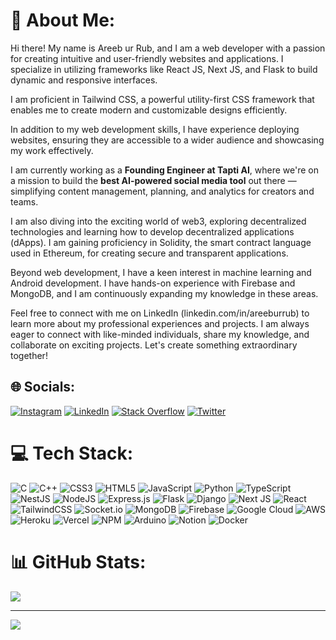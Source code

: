 # 💫 About Me:
Hi there! My name is Areeb ur Rub, and I am a web developer with a passion for creating intuitive and user-friendly websites and applications. I specialize in utilizing frameworks like React JS, Next JS, and Flask to build dynamic and responsive interfaces.

I am proficient in Tailwind CSS, a powerful utility-first CSS framework that enables me to create modern and customizable designs efficiently.

In addition to my web development skills, I have experience deploying websites, ensuring they are accessible to a wider audience and showcasing my work effectively.

I am currently working as a **Founding Engineer at Tapti AI**, where we're on a mission to build the **best AI-powered social media tool** out there — simplifying content management, planning, and analytics for creators and teams.

I am also diving into the exciting world of web3, exploring decentralized technologies and learning how to develop decentralized applications (dApps). I am gaining proficiency in Solidity, the smart contract language used in Ethereum, for creating secure and transparent applications.

Beyond web development, I have a keen interest in machine learning and Android development. I have hands-on experience with Firebase and MongoDB, and I am continuously expanding my knowledge in these areas.

Feel free to connect with me on LinkedIn (linkedin.com/in/areeburrub) to learn more about my professional experiences and projects. I am always eager to connect with like-minded individuals, share my knowledge, and collaborate on exciting projects. Let's create something extraordinary together!

## 🌐 Socials:
[![Instagram](https://img.shields.io/badge/Instagram-%23E4405F.svg?logo=Instagram&logoColor=white)](https://instagram.com/areeb.ur_rub) [![LinkedIn](https://img.shields.io/badge/LinkedIn-%230077B5.svg?logo=linkedin&logoColor=white)](https://linkedin.com/in/areeburrub/) [![Stack Overflow](https://img.shields.io/badge/-Stackoverflow-FE7A16?logo=stack-overflow&logoColor=white)](https://stackoverflow.com/users/13819826/areeb) [![Twitter](https://img.shields.io/badge/Twitter-%231DA1F2.svg?logo=Twitter&logoColor=white)](https://twitter.com/areeburrub)

# 💻 Tech Stack:
![C](https://img.shields.io/badge/c-%2300599C.svg?style=for-the-badge&logo=c&logoColor=white)  ![C++](https://img.shields.io/badge/c++-%2300599C.svg?style=for-the-badge&logo=c%2B%2B&logoColor=white)  ![CSS3](https://img.shields.io/badge/css3-%231572B6.svg?style=for-the-badge&logo=css3&logoColor=white)  ![HTML5](https://img.shields.io/badge/html5-%23E34F26.svg?style=for-the-badge&logo=html5&logoColor=white)  ![JavaScript](https://img.shields.io/badge/javascript-%23323330.svg?style=for-the-badge&logo=javascript&logoColor=%23F7DF1E)  ![Python](https://img.shields.io/badge/python-3670A0?style=for-the-badge&logo=python&logoColor=ffdd54)  ![TypeScript](https://img.shields.io/badge/typescript-%23007ACC.svg?style=for-the-badge&logo=typescript&logoColor=white)  ![NestJS](https://img.shields.io/badge/nestjs-%23E0234E.svg?style=for-the-badge&logo=nestjs&logoColor=white)  ![NodeJS](https://img.shields.io/badge/node.js-6DA55F?style=for-the-badge&logo=node.js&logoColor=white)  ![Express.js](https://img.shields.io/badge/express.js-%23404d59.svg?style=for-the-badge&logo=express&logoColor=%2361DAFB)  ![Flask](https://img.shields.io/badge/flask-%23000.svg?style=for-the-badge&logo=flask&logoColor=white)  ![Django](https://img.shields.io/badge/django-%23092E20.svg?style=for-the-badge&logo=django&logoColor=white)  ![Next JS](https://img.shields.io/badge/Next-black?style=for-the-badge&logo=next.js&logoColor=white)  ![React](https://img.shields.io/badge/react-%2320232a.svg?style=for-the-badge&logo=react&logoColor=%2361DAFB)  ![TailwindCSS](https://img.shields.io/badge/tailwindcss-%2338B2AC.svg?style=for-the-badge&logo=tailwind-css&logoColor=white)  ![Socket.io](https://img.shields.io/badge/Socket.io-black?style=for-the-badge&logo=socket.io&badgeColor=010101)  ![MongoDB](https://img.shields.io/badge/MongoDB-%234ea94b.svg?style=for-the-badge&logo=mongodb&logoColor=white)  ![Firebase](https://img.shields.io/badge/firebase-%23039BE5.svg?style=for-the-badge&logo=firebase)  ![Google Cloud](https://img.shields.io/badge/Google%20Cloud-%234285F4.svg?style=for-the-badge&logo=google-cloud&logoColor=white) ![AWS](https://img.shields.io/badge/AWS-%23FF9900.svg?style=for-the-badge&logo=amazon-aws&logoColor=white)  ![Heroku](https://img.shields.io/badge/heroku-%23430098.svg?style=for-the-badge&logo=heroku&logoColor=white)  ![Vercel](https://img.shields.io/badge/vercel-%23000000.svg?style=for-the-badge&logo=vercel&logoColor=white)  ![NPM](https://img.shields.io/badge/NPM-%23000000.svg?style=for-the-badge&logo=npm&logoColor=white)  ![Arduino](https://img.shields.io/badge/-Arduino-00979D?style=for-the-badge&logo=Arduino&logoColor=white)  ![Notion](https://img.shields.io/badge/Notion-%23000000.svg?style=for-the-badge&logo=notion&logoColor=white)  ![Docker](https://img.shields.io/badge/docker-%230db7ed.svg?style=for-the-badge&logo=docker&logoColor=white)

# 📊 GitHub Stats:
![](https://github-readme-streak-stats.herokuapp.com/?user=areeb-fi&theme=dark&hide_border=false) 

---
[![](https://visitcount.itsvg.in/api?id=areeb-fi&icon=0&color=0)](https://visitcount.itsvg.in)
